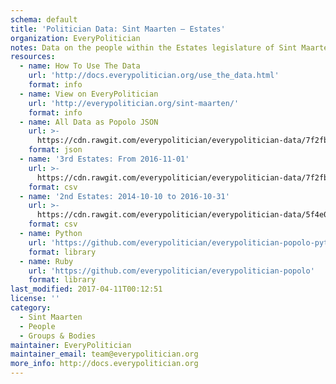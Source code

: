 ```yaml
---
schema: default
title: 'Politician Data: Sint Maarten — Estates'
organization: EveryPolitician
notes: Data on the people within the Estates legislature of Sint Maarten.
resources:
  - name: How To Use The Data
    url: 'http://docs.everypolitician.org/use_the_data.html'
    format: info
  - name: View on EveryPolitician
    url: 'http://everypolitician.org/sint-maarten/'
    format: info
  - name: All Data as Popolo JSON
    url: >-
      https://cdn.rawgit.com/everypolitician/everypolitician-data/7f2fbd30c61b0b402ac26a00c5b0b3567155284d/data/Sint_Maarten/Estates/ep-popolo-v1.0.json
    format: json
  - name: '3rd Estates: From 2016-11-01'
    url: >-
      https://cdn.rawgit.com/everypolitician/everypolitician-data/7f2fbd30c61b0b402ac26a00c5b0b3567155284d/data/Sint_Maarten/Estates/term-3.csv
    format: csv
  - name: '2nd Estates: 2014-10-10 to 2016-10-31'
    url: >-
      https://cdn.rawgit.com/everypolitician/everypolitician-data/5f4e08ffce0efd1bebf41fd8a8edb3ddb034d771/data/Sint_Maarten/Estates/term-2.csv
    format: csv
  - name: Python
    url: 'https://github.com/everypolitician/everypolitician-popolo-python'
    format: library
  - name: Ruby
    url: 'https://github.com/everypolitician/everypolitician-popolo'
    format: library
last_modified: 2017-04-11T00:12:51
license: ''
category:
  - Sint Maarten
  - People
  - Groups & Bodies
maintainer: EveryPolitician
maintainer_email: team@everypolitician.org
more_info: http://docs.everypolitician.org
---
```

